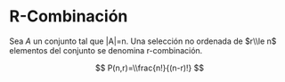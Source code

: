 # R-Combinación

Sea $A$ un conjunto tal que |A|=n. Una selección no ordenada de $r\\le n$
elementos del conjunto se denomina r-combinación.

$$ P(n,r)=\\frac{n!}{(n-r)!} $$

